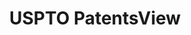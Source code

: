 ---
layout: default
bigquery: https://console.cloud.google.com/bigquery?p=patents-public-data&d=patentsview&page=dataset
citation: Attribution should be given to PatentsView for use, distribution, or derivative
  works.
code: https://github.com/CSSIP-AIR/PatentsView-Code-Snippets/
contributors: USPTO
cost: None
description: 'PatentsView includes US patent data including raw data (summaries, applications,
  pregrant applications), disambugations of inventors and assignees, and inventor
  gender estimates.  Also foreign priority data, # of figures and sheets, and government
  interest statements.'
documentation: https://patentsview.org/query/builder-faqs
last_edit: Mon, 04 Apr 2022 19:02:57 GMT
location: https://patentsview.org/
maintained_by: USPTO
record_creation_timestamp: 12/2/2020 17:20:46
schema_fields: '[''num'', ''category'', ''county'', ''doc_type'', ''disamb_inventor_id_20190820'',
  ''withdrawn'', ''abstract'', ''num_sheets'', ''name'', ''disamb_inventor_id_20171003'',
  ''field_title'', ''uuid'', ''main_group'', ''disamb_assignee_id_20191231'', ''rawassignee_id'',
  ''_102_date'', ''action_date'', ''section_id'', ''designation'', ''rawinventor_id'',
  ''classification_data_source'', ''disamb_assignee_id_20190820'', ''mainclass_id'',
  ''disamb_inventor_id_20190312'', ''assignee_id'', ''citation_id'', ''male_flag'',
  ''f371_date'', ''attribution_status'', ''disamb_inventor_id_20200331'', ''category_id'',
  ''sequence'', ''id'', ''subclass'', ''disamb_assignee_id_20200331'', ''exemplary'',
  ''male'', ''_371_date'', ''filename'', ''disamb_inventor_id_20201229'', ''level_three'',
  ''subsection_id'', ''organization_id'', ''lname'', ''field_id'', ''rawlocation_id'',
  ''disamb_inventor_id_20191231'', ''state_fips'', ''latitude'', ''rule_47'', ''f102_date'',
  ''relkind'', ''status'', ''disamb_inventor_id_20200630'', ''number'', ''group'',
  ''lapse_of_patent'', ''series_code'', ''disamb_inventor_id_20170808'', ''disamb_inventor_id_20180528'',
  ''disamb_assignee_id_20191008'', ''sector_title'', ''section'', ''disamb_assignee_id_20190312'',
  ''disamb_assignee_id_20200630'', ''organization'', ''longitude'', ''term_disclaimer'',
  ''name_first'', ''inventor_id'', ''subgroup'', ''ipc_class'', ''variety'', ''disamb_assignee_id_20200929'',
  ''application_id'', ''lawyer_id'', ''num_claims'', ''ipc_version_indicator'', ''text'',
  ''country'', ''classification_level'', ''applicant_type'', ''latin_name'', ''deceased'',
  ''subclass_id'', ''county_fips'', ''contract_award_number'', ''fname'', ''num_figures'',
  ''country_transformed'', ''latlong'', ''city'', ''dependent'', ''type'', ''publication_number'',
  ''disamb_inventor_id_20181127'', ''disclaimer_date'', ''term_extension'', ''disamb_inventor_id_20170307'',
  ''level_two'', ''patent_id'', ''name_last'', ''title'', ''symbol_position'', ''location_id'',
  ''subcategory_id'', ''disamb_assignee_id_20181127'', ''rel_id'', ''date'', ''state'',
  ''role'', ''subgroup_id'', ''kind'', ''doctype'', ''classification_status'', ''reldocno'',
  ''disamb_inventor_id_20191008'', ''classification_value'', ''disamb_inventor_id_20171226'',
  ''level_one'', ''disamb_inventor_id_20200929'', ''term_grant'', ''gi_statement'',
  ''group_id'', ''length'']'
shortname: patentsview
tags:
- disambiguation
- United States
- gender
terms_of_use: Creative Commons Attribution 4.0 International License.
timeframe: 1963-1999
title: USPTO PatentsView
uuid: cf1780b1-e265-4e49-8d1d-83b9cfe0fd9a
---